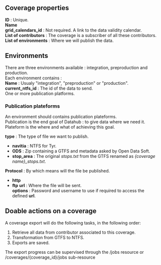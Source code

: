 ## Coverage properties
**ID** : Unique.  
**Name**  
**grid_calendars_id** : Not required. A link to the data validity calendar.  
**List of contributors** : The coverage is a subscriber of all these contributors.  
**List of environments** : Where we will publish the data.    

## Environments
There are three environments available : integration, preproduction and production.  
Each environment contains :  
**Name** : Usualy "integration", "preproduction" or "production".  
**current_ntfs_id** : The id of the data to send.  
One or more publication platforms.  

### Publication plateforms
An environment should contains publication plateforms.  
Publication is the end goal of Datahub : to give data where we need it. Plateform is the where and what of achieving this goal.  

**type** : The type of file we want to publish.  
  - **navitia** : NTFS for Tyr.  
  - **ODS** : Zip containing a GTFS and metadata asked by Open Data Soft.  
  - **stop_area** : The original *stops.txt* from the GTFS renamed as *{coverage name}_stops.txt*.  
  
**Protocol** : By which means will the file be published.  
  - **http**
  - **ftp**
**url** : Where the file will be sent.  
**options** : Password and username to use if required to access the defined **url**.  


## Doable actions on a coverage
A coverage export will do the following tasks, in the following order:
1. Retrieve all data from contributor associated to this coverage.
2. Transformation from GTFS to NTFS.
3. Exports are saved.

The export progress can be supervised through the /jobs resource or /coverages/{coverage_id}/jobs sub-resource
